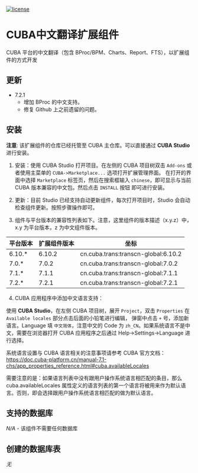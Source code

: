 [![license](https://img.shields.io/badge/license-Apache%20License%202.0-blue.svg?style=flat)](http://www.apache.org/licenses/LICENSE-2.0)

# CUBA中文翻译扩展组件

CUBA 平台的中文翻译（包含 BProc/BPM、Charts、Report、FTS），以扩展组件的方式开发

## 更新
* 7.2.1
	* 增加 BProc 的中文支持。
	* 修复 Github 上之前遗留的问题。

## 安装

**注意**: 该扩展组件的仓库已经托管至 CUBA 主仓库。可以直接通过 **CUBA Studio** 进行安装。

1. 安装：使用 CUBA Studio 打开项目。在左侧的 CUBA 项目树双击 `Add-ons` 或者使用主菜单的 `CUBA->Marketplace...` 选项打开扩展管理界面。
在打开的界面中选择 `Marketplace` 标签页，然后在搜索框输入 `chinese`，即可显示与当前 CUBA 版本兼容的中文包。然后点击 `INSTALL` 按钮
即可进行安装。

2. 更新：目前 Studio 已经支持自动更新组件，每次打开项目时，Studio 会自动检查组件更新。按照步骤操作即可。

3. 组件与平台版本的兼容性列表如下。注意，这里组件的版本描述（x.y.z）中，x.y 为平台版本，z 为中文组件版本。

|  平台版本  |  扩展组件版本  | 坐标
| ---------------- | -------------- | ------------
| 6.10.*           | 6.10.2         | cn.cuba.trans:transcn-global:6.10.2
| 7.0.*            | 7.0.2          | cn.cuba.trans:transcn-global:7.0.2
| 7.1.*            | 7.1.1          | cn.cuba.trans:transcn-global:7.1.1
| 7.2.*            | 7.2.1          | cn.cuba.trans:transcn-global:7.2.1

4. CUBA 应用程序中添加中文语言支持：

使用 **CUBA Studio**，在左侧 CUBA 项目树，展开 `Project`，双击 `Properties` 在 `Available locales` 部分点击后面的小铅笔进行编辑，
弹窗中点击 `+` 号，添加新语言。Language 填 `中文简体`，注意中文的 Code 为 `zh_CN`。如果系统语言不是中文，需要在浏览器打开 CUBA 应用程序之后通过 Help->Settings->Language 进行选择。

系统语言设置与 CUBA 语言相关的注意事项请参考 CUBA 官方文档： https://doc.cuba-platform.cn/manual-7.1-chs/app_properties_reference.html#cuba.availableLocales 

需要注意的是：如果语言列表中没有跟用户操作系统语言相匹配的条目，那么 cuba.availableLocales 属性定义的语言列表的第一个语言将被用来作为默认语言。否则，即会选择跟用户操作系统语言相匹配的做为默认语言。

## 支持的数据库

_N/A_ - 该组件不需要任何数据库

## 创建的数据库表

_无_
